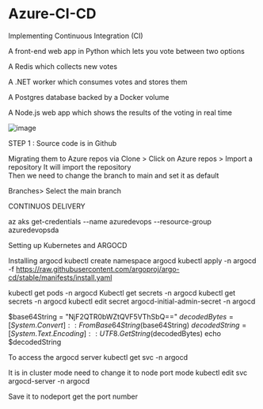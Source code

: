 # Azure-CI-CD

Implementing Continuous Integration (CI)

A front-end web app in Python which lets you vote between two options

A Redis which collects new votes

A .NET worker which consumes votes and stores them

A Postgres database backed by a Docker volume

A Node.js web app which shows the results of the voting in real time

![image](https://github.com/user-attachments/assets/5312bf3a-87e7-41b8-ad1a-a86c63a9a152)





STEP 1  :  Source code is in Github 

   Migrating them to Azure repos via Clone > 
   Click on  Azure repos > Import a repository
    It will import the repository  
    Then we need to change the branch to main and set it as default

   Branches> Select the main branch 


















CONTINUOS DELIVERY 

az aks get-credentials --name azuredevops --resource-group azuredevopsda

Setting up Kubernetes and ARGOCD

Installing argocd
kubectl create namespace argocd
kubectl apply -n argocd -f https://raw.githubusercontent.com/argoproj/argo-cd/stable/manifests/install.yaml

kubectl get pods -n argocd
Kubectl get secrets -n argocd
kubectl get secrets -n argocd
kubectl edit secret argocd-initial-admin-secret -n argocd



$base64String = "NjF2QTR0bWZtQVF5VThSbQ=="
$decodedBytes = [System.Convert]::FromBase64String($base64String)
$decodedString = [System.Text.Encoding]::UTF8.GetString($decodedBytes)
echo $decodedString

 To access the argocd server
kubectl get svc -n argocd

It is in cluster mode need to change it to node port mode
kubectl edit svc argocd-server -n argocd

Save it to nodeport 
get the port number
